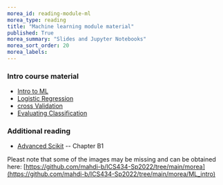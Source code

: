 ```yaml
---
morea_id: reading-module-ml
morea_type: reading
title: "Machine learning module material"
published: True
morea_summary: "Slides and Jupyter Notebooks"
morea_sort_order: 20
morea_labels: 
---
```



### Intro course material
* [Intro to ML](resources/Introduction_to_ML.ipynb)
* [Logistic Regression](resources/logistic_regression.ipynb)
* [cross Validation](resources/cross_validation.ipynb)
* [Evaluating Classification](resources/Evaluating_classification.ipynb)

### Additional reading
* [Advanced Scikit](https://nostarch.com/download/DeepLearning_Bonus.pdf) -- Chapter B1 

Pleast note that some of the images may be missing and can be obtained here:
[https://github.com/mahdi-b/ICS434-Sp2022/tree/main/morea](https://github.com/mahdi-b/ICS434-Sp2022/tree/main/morea/ML_intro)





